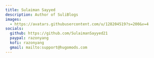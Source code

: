 ```yaml
---
title: Sulaiman Sayyed
description: Author of SuliBlogs
images:
  - https://avatars.githubusercontent.com/u/128204519?s=200&v=4
socials:
  github: https://github.com/SulaimanSayyed21
  paypal: razonyang
  kofi: razonyang
  gmail: mailto:support@hugomods.com
---
```



